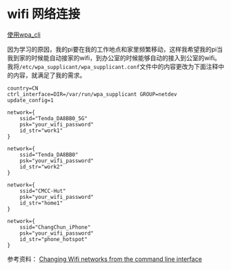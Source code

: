 # wifi 网络连接

[使用wpa_cli](https://wiki.archlinux.org/title/Wpa_supplicant_(简体中文))

因为学习的原因，我的pi要在我的工作地点和家里频繁移动，这样我希望我的pi当我到家的时候能自动接家的wifi，到办公室的时候能够自动的接入到公室的wifi。
我将`/etc/wpa_supplicant/wpa_supplicant.conf`文件中的内容更改为下面注释中的内容，就满足了我的需求。

```
country=CN
ctrl_interface=DIR=/var/run/wpa_supplicant GROUP=netdev
update_config=1

network={
    ssid="Tenda_DA8BB0_5G"
    psk="your_wifi_password"
    id_str="work1"
}

network={
    ssid="Tenda_DA8BB0"
    psk="your_wifi_password"
    id_str="work2"
}

network={
    ssid="CMCC-Hut"
    psk="your_wifi_password"
    id_str="home1"
}

network={
    ssid="ChangChun_iPhone"
    psk="your_wifi_password"
    id_str="phone_hotspot"
}
```

参考资料：
[Changing Wifi networks from the command line interface](https://forums.raspberrypi.com/viewtopic.php?t=179387)